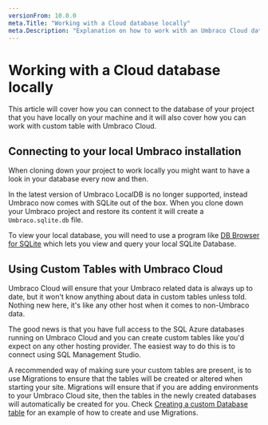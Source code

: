 ```yaml
---
versionFrom: 10.0.0
meta.Title: "Working with a Cloud database locally"
meta.Description: "Explanation on how to work with an Umbraco Cloud database locally, connecting to your local database using Visual Studio and working with custom tables in the Cloud database"
---
```


# Working with a Cloud database locally

This article will cover how you can connect to the database of your project that you have locally on your machine and it will also cover how you can work with custom table with Umbraco Cloud.

## Connecting to your local Umbraco installation

When cloning down your project to work locally you might want to have a look in your database every now and then.

In the latest version of Umbraco LocalDB is no longer supported, instead Umbraco now comes with SQLite out of the box.
When you clone down your Umbraco project and restore its content it will create a `Umbraco.sqlite.db` file.

To view your local database, you will need to use a program like [DB Browser for SQLite](https://sqlitebrowser.org/) which lets you view and query your local SQLite Database.

## Using Custom Tables with Umbraco Cloud

Umbraco Cloud will ensure that your Umbraco related data is always up to date, but it won't know anything about data in custom tables unless told. Nothing new here, it's like any other host when it comes to non-Umbraco data.

The good news is that you have full access to the SQL Azure databases running on Umbraco Cloud and you can create custom tables like you'd expect on any other hosting provider. The easiest way to do this is to connect using SQL Management Studio.

A recommended way of making sure your custom tables are present, is to use Migrations to ensure that the tables will be created or altered when starting your site. Migrations will ensure that if you are adding environments to your Umbraco Cloud site, then the tables in the newly created databases will automatically be created for you. Check [Creating a custom Database table](https://our.umbraco.com/Documentation/Extending/Database/) for an example of how to create and use Migrations.

